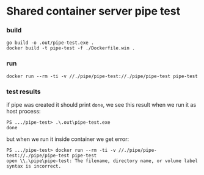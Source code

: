 Shared container server pipe test
=================================


### build 
```$powershell
go build -o .out/pipe-test.exe .
docker build -t pipe-test -f ./Dockerfile.win .
```

### run 

 ```$powershell
docker run --rm -ti -v //./pipe/pipe-test://./pipe/pipe-test pipe-test
```
    
### test results
if pipe was created it should print `done`, we see this result when we run it
as host process: 
```$powershell
PS .../pipe-test> .\.out\pipe-test.exe
done
```
but when we run it inside container we get error:
```$powershell
PS .../pipe-test> docker run --rm -ti -v //./pipe/pipe-test://./pipe/pipe-test pipe-test
open \\.\pipe\pipe-test: The filename, directory name, or volume label syntax is incorrect.
```


